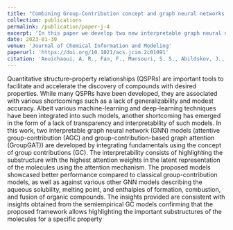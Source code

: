 ```yaml
---
title: "Combining Group-Contribution concept and graph neural networks toward interpretable molecular property models"
collection: publications
permalink: /publication/paper-j-4
excerpt: 'In this paper we develop two new interpretable graph neural networks by integrating groups knwn from group-contribution models as nodes and adding the attention mechanism to highlight important groups.'
date: 2023-01-30
venue: 'Journal of Chemical Information and Modeling'
paperurl: 'https://doi.org/10.1021/acs.jcim.2c01091'
citation: 'Aouichaoui, A. R., Fan, F., Mansouri, S. S., Abildskov, J., & Sin, G. (2023). Combining Group-Contribution concept and graph neural networks toward interpretable molecular property models. Journal of Chemical Information and Modeling, 63(3), 725-744.'
---
```


Quantitative structure–property relationships (QSPRs) are important tools to facilitate and accelerate the discovery of compounds with desired properties. While many QSPRs have been developed, they are associated with various shortcomings such as a lack of generalizability and modest accuracy. Albeit various machine-learning and deep-learning techniques have been integrated into such models, another shortcoming has emerged in the form of a lack of transparency and interpretability of such models. In this work, two interpretable graph neural network (GNN) models (attentive group-contribution (AGC) and group-contribution-based graph attention (GroupGAT)) are developed by integrating fundamentals using the concept of group contributions (GC). The interpretability consists of highlighting the substructure with the highest attention weights in the latent representation of the molecules using the attention mechanism. The proposed models showcased better performance compared to classical group-contribution models, as well as against various other GNN models describing the aqueous solubility, melting point, and enthalpies of formation, combustion, and fusion of organic compounds. The insights provided are consistent with insights obtained from the semiempirical GC models confirming that the proposed framework allows highlighting the important substructures of the molecules for a specific property
